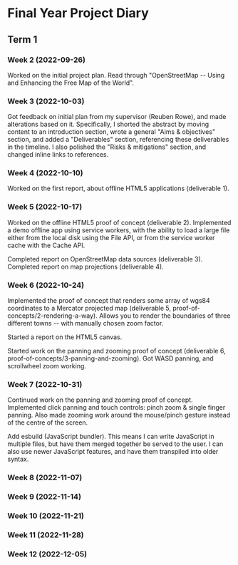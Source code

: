 # Final Year Project Diary

## Term 1

### Week 2 (2022-09-26)

Worked on the initial project plan. Read through "OpenStreetMap -- Using and Enhancing the Free Map of the World".

### Week 3 (2022-10-03)

Got feedback on initial plan from my supervisor (Reuben Rowe), and made alterations based on it. Specifically, I shorted the abstract by moving content to an introduction section, wrote a general "Aims & objectives" section, and added a "Deliverables" section, referencing these deliverables in the timeline. I also polished the "Risks & mitigations" section, and changed inline links to references.

### Week 4 (2022-10-10)

Worked on the first report, about offline HTML5 applications (deliverable 1).

### Week 5 (2022-10-17)

Worked on the offline HTML5 proof of concept (deliverable 2). Implemented a demo offline app using service workers, with the ability to load a large file either from the local disk using the File API, or from the service worker cache with the Cache API.

Completed report on OpenStreetMap data sources (deliverable 3). Completed report on map projections (deliverable 4).

### Week 6 (2022-10-24)

Implemented the proof of concept that renders some array of wgs84 coordinates to a Mercator projected map (deliverable 5, proof-of-concepts/2-rendering-a-way). Allows you to render the boundaries of three different towns -- with manually chosen zoom factor.

Started a report on the HTML5 canvas.

Started work on the panning and zooming proof of concept (deliverable 6, proof-of-concepts/3-panning-and-zooming). Got WASD panning, and scrollwheel zoom working.

### Week 7 (2022-10-31)

Continued work on the panning and zooming proof of concept. Implemented click panning and touch controls: pinch zoom & single finger panning. Also made zooming work around the mouse/pinch gesture instead of the centre of the screen.

Add esbuild (JavaScript bundler). This means I can write JavaScript in multiple files, but have them merged together be served to the user. I can also use newer JavaScript features, and have them transpiled into older syntax.

### Week 8 (2022-11-07)

### Week 9 (2022-11-14)

### Week 10 (2022-11-21)

### Week 11 (2022-11-28)

### Week 12 (2022-12-05)